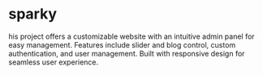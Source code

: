 # sparky
his project offers a customizable website with an intuitive admin panel for easy management. Features include slider and blog control, custom authentication, and user management. Built with responsive design for seamless user experience.
